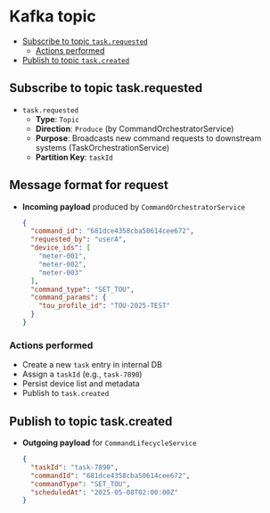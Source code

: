 # Kafka topic
- [Subscribe to topic `task.requested`](#subscribe-to-topic-task.requested)
  - [Actions performed](#actions-performed)
- [Publish to topic `task.created`](#publish-to-topic-task.created)
## Subscribe to topic task.requested
- `task.requested`
  * **Type**: `Topic`
  * **Direction**: `Produce` (by CommandOrchestratorService)
  * **Purpose**: Broadcasts new command requests to downstream systems (TaskOrchestrationService)
  * **Partition Key**: `taskId`
## Message format for request
- **Incoming payload** produced by `CommandOrchestratorService`
  ```json
  {
    "command_id": "681dce4358cba50614cee672",
    "requested_by": "userA",
    "device_ids": [
      "meter-001",
      "meter-002",
      "meter-003"
    ],
    "command_type": "SET_TOU",
    "command_params": {
      "tou_profile_id": "TOU-2025-TEST"
    }
  }
  ```

### Actions performed
* Create a new `task` entry in internal DB
* Assign a `taskId` (e.g., `task-7890`)
* Persist device list and metadata
* Publish to `task.created`

## Publish to topic task.created
- **Outgoing payload** for `CommandLifecycleService`
  ```json
  {
    "taskId": "task-7890",
    "commandId": "681dce4358cba50614cee672",
    "commandType": "SET_TOU",
    "scheduledAt": "2025-05-08T02:00:00Z"
  }
  ```
